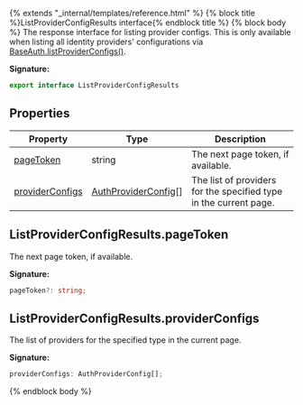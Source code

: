 {% extends "_internal/templates/reference.html" %}
{% block title %}ListProviderConfigResults interface{% endblock title %}
{% block body %}
The response interface for listing provider configs. This is only available when listing all identity providers' configurations via [BaseAuth.listProviderConfigs()](./firebase-admin.auth.baseauth.md#baseauthlistproviderconfigs)<!-- -->.

<b>Signature:</b>

```typescript
export interface ListProviderConfigResults 
```

## Properties

|  Property | Type | Description |
|  --- | --- | --- |
|  [pageToken](./firebase-admin.auth.listproviderconfigresults.md#listproviderconfigresultspagetoken) | string | The next page token, if available. |
|  [providerConfigs](./firebase-admin.auth.listproviderconfigresults.md#listproviderconfigresultsproviderconfigs) | [AuthProviderConfig](./firebase-admin.auth.md#authproviderconfig)<!-- -->\[\] | The list of providers for the specified type in the current page. |

## ListProviderConfigResults.pageToken

The next page token, if available.

<b>Signature:</b>

```typescript
pageToken?: string;
```

## ListProviderConfigResults.providerConfigs

The list of providers for the specified type in the current page.

<b>Signature:</b>

```typescript
providerConfigs: AuthProviderConfig[];
```
{% endblock body %}
